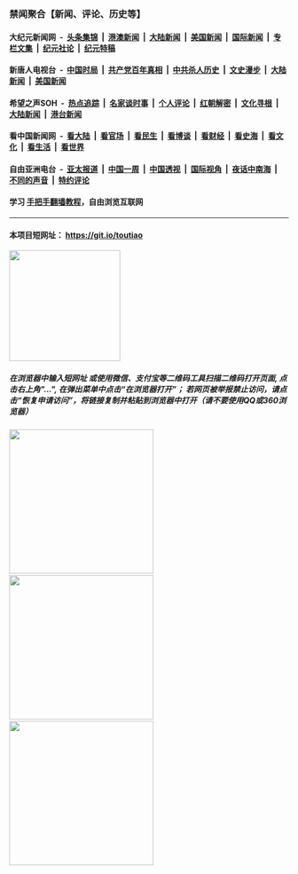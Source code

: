 ### 禁闻聚合【新闻、评论、历史等】

#### 大纪元新闻网 &nbsp;-&nbsp; [头条集锦](indexes/E头条集锦.md?t=02170233) &nbsp;|&nbsp; [港澳新闻](indexes/E港澳新闻.md?t=02170233)  &nbsp;|&nbsp; [大陆新闻](indexes/E大陆新闻.md?t=02170233) &nbsp;|&nbsp; [美国新闻](indexes/E美国新闻.md?t=02170233) &nbsp;|&nbsp; [国际新闻](indexes/E国际新闻.md?t=02170233) &nbsp;|&nbsp; [专栏文集](indexes/E专栏文集.md?t=02170233) &nbsp;|&nbsp; [纪元社论](indexes/E纪元社论.md?t=02170233) &nbsp;|&nbsp; [纪元特稿](indexes/E纪元特稿.md?t=02170233) 

#### 新唐人电视台 &nbsp;-&nbsp; [中国时局](indexes/N中国时局.md?t=02170233) &nbsp;|&nbsp; [共产党百年真相](indexes/N共产党百年真相.md?t=02170233) &nbsp;|&nbsp; [中共杀人历史](indexes/N中共杀人历史.md?t=02170233) &nbsp;|&nbsp; [文史漫步](indexes/N文史漫步.md?t=02170233) &nbsp;|&nbsp; [大陆新闻](indexes/N大陆新闻.md?t=02170233) &nbsp;|&nbsp; [美国新闻](indexes/N美国新闻.md?t=02170233)

#### 希望之声SOH &nbsp;-&nbsp; [热点追踪](indexes/H热点追踪.md?t=02170233) &nbsp;|&nbsp; [名家谈时事](indexes/H名家谈时事.md?t=02170233) &nbsp;|&nbsp; [个人评论](indexes/H个人评论.md?t=02170233)  &nbsp;|&nbsp; [红朝解密](indexes/H红朝解密.md?t=02170233) &nbsp;|&nbsp; [文化寻根](indexes/H文化寻根.md?t=02170233) &nbsp;|&nbsp; [大陆新闻](indexes/H大陆新闻.md?t=02170233) &nbsp;|&nbsp; [港台新闻](indexes/H港台新闻.md?t=02170233)

#### 看中国新闻网 &nbsp;-&nbsp; [看大陆](indexes/S看大陆.md?t=02170233) &nbsp;|&nbsp; [看官场](indexes/S看官场.md?t=02170233) &nbsp;|&nbsp; [看民生](indexes/S看民生.md?t=02170233)  &nbsp;|&nbsp; [看博谈](indexes/S看博谈.md?t=02170233) &nbsp;|&nbsp; [看财经](indexes/S看财经.md?t=02170233) &nbsp;|&nbsp; [看史海](indexes/S看史海.md?t=02170233) &nbsp;|&nbsp; [看文化](indexes/S看文化.md?t=02170233) &nbsp;|&nbsp; [看生活](indexes/S看生活.md?t=02170233) &nbsp;|&nbsp; [看世界](indexes/S看世界.md?t=02170233)

#### 自由亚洲电台 &nbsp;-&nbsp; [亚太报道](indexes/R亚太报道.md?t=02170233) &nbsp;|&nbsp; [中国一周](indexes/R中国一周.md?t=02170233) &nbsp;|&nbsp; [中国透视](indexes/R中国透视.md?t=02170233)  &nbsp;|&nbsp; [国际视角](indexes/R国际视角.md?t=02170233) &nbsp;|&nbsp; [夜话中南海](indexes/R夜话中南海.md?t=02170233) &nbsp;|&nbsp; [不同的声音](indexes/R不同的声音.md?t=02170233) &nbsp;|&nbsp; [特约评论](indexes/R特约评论.md?t=02170233)

#### 学习 [手把手翻墙教程](https://github.com/gfw-breaker/guides/wiki)，自由浏览互联网

----

#### 本项目短网址： https://git.io/toutiao
<img src="https://raw.githubusercontent.com/gfw-breaker/banned-news/master/scripts/img/qr.png" width="200px"/>  

##### 在浏览器中输入短网址 或使用微信、支付宝等二维码工具扫描二维码打开页面, 点击右上角"...", 在弹出菜单中点击“在浏览器打开”； 若网页被举报禁止访问，请点击“恢复申请访问”，将链接复制并粘贴到浏览器中打开（请不要使用QQ或360浏览器）

<img src="https://raw.githubusercontent.com/gfw-breaker/banned-news/master/scripts/img/1.png" width="260px"/> &nbsp; <img src="https://raw.githubusercontent.com/gfw-breaker/banned-news/master/scripts/img/2.png" width="260px"/> &nbsp; <img src="https://raw.githubusercontent.com/gfw-breaker/banned-news/master/scripts/img/3.png" width="260px"/>
